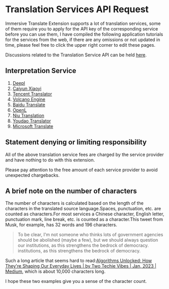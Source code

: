 # Translation Services API Request

Immersive Translate Extension supports a lot of translation services, some of them require you to apply for the API key of the corresponding service before you can use them, I have compiled the following application tutorials for the services from the web, if there are any omissions or not updated in time, please feel free to click the upper right corner to edit these pages.

Discussions related to the Translation Service API can be held [here](https://github.com/immersive-translate/immersive-translate/issues/137).

## Interpretation Service

1. [Deepl](./services/deepL.md)
2. [Caiyun Xiaoyi](./services/caiyun.md)
3. [Tencent Translator](./services/tencent.md)
4. [Volcano Engine](./services/volcano.md)
5. [Baidu Translate](./services/baidu.md)
6. [OpenL](./services/openL.md)
7. [Niu Translation](./services/niu.md)
8. [Youdao Translator](./services/youdao.md)
9. [Microsoft Translate](./services/azure.md)

## Statement denying or limiting responsibility

All of the above translation service fees are charged by the service provider and have nothing to do with this extension.

Please pay attention to the free amount of each service provider to avoid unexpected chargebacks.

## A brief note on the number of characters

The number of characters is calculated based on the length of the characters in the translated source language.Spaces, punctuation, etc. are counted as characters.For most services a Chinese character, English letter, punctuation mark, line break, etc. is counted as a character.This tweet from Musk, for example, has 32 words and 196 characters.

> To be clear, I'm not someone who thinks lots of government agencies should be abolished (maybe a few), but we should always question our institutions, as this strengthens the bedrock of democracy. institutions, as this strengthens the bedrock of democracy.

Such a long article that seems hard to read:[Algorithms Unlocked: How They're Shaping Our Everyday Lives | by Two Techie Vibes | Jan, 2023 | Medium](https://twotechievibes.medium.com/algorithms-unlocked-how-they're-shaping-our-everyday-lives-6261fa1dbad), which is about 10,000 characters long.

I hope these two examples give you a sense of the character count.
